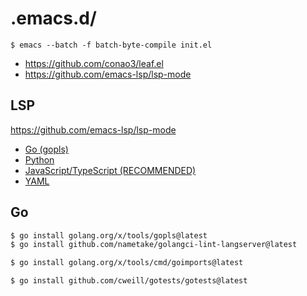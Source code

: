 # .emacs.d/

```
$ emacs --batch -f batch-byte-compile init.el
```

- https://github.com/conao3/leaf.el
- https://github.com/emacs-lsp/lsp-mode


## LSP

https://github.com/emacs-lsp/lsp-mode

- [Go (gopls)](https://emacs-lsp.github.io/lsp-mode/page/lsp-gopls/)
- [Python](https://emacs-lsp.github.io/lsp-mode/page/lsp-pyls/)
- [JavaScript/TypeScript (RECOMMENDED)](https://emacs-lsp.github.io/lsp-mode/page/lsp-typescript/)
- [YAML](https://emacs-lsp.github.io/lsp-mode/page/lsp-yaml/)

## Go

```sh
$ go install golang.org/x/tools/gopls@latest
$ go install github.com/nametake/golangci-lint-langserver@latest

$ go install golang.org/x/tools/cmd/goimports@latest

$ go install github.com/cweill/gotests/gotests@latest
```
